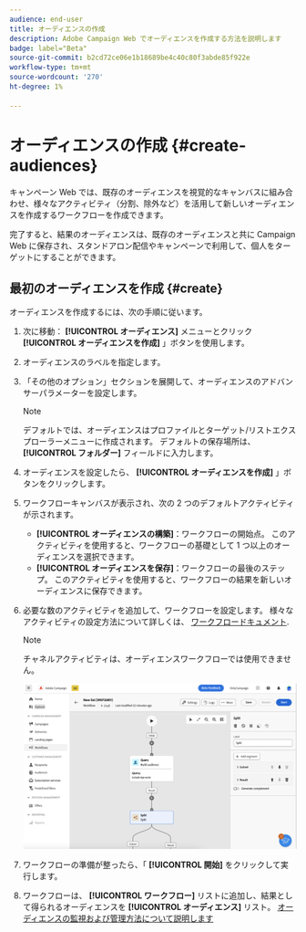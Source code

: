```yaml
---
audience: end-user
title: オーディエンスの作成
description: Adobe Campaign Web でオーディエンスを作成する方法を説明します
badge: label="Beta"
source-git-commit: b2cd72ce06e1b18689be4c40c80f3abde85f922e
workflow-type: tm+mt
source-wordcount: '270'
ht-degree: 1%

---
```



# オーディエンスの作成 {#create-audiences}

キャンペーン Web では、既存のオーディエンスを視覚的なキャンバスに組み合わせ、様々なアクティビティ（分割、除外など）を活用して新しいオーディエンスを作成するワークフローを作成できます。

完了すると、結果のオーディエンスは、既存のオーディエンスと共に Campaign Web に保存され、スタンドアロン配信やキャンペーンで利用して、個人をターゲットにすることができます。

## 最初のオーディエンスを作成 {#create}

オーディエンスを作成するには、次の手順に従います。

1. 次に移動： **[!UICONTROL オーディエンス]** メニューとクリック **[!UICONTROL オーディエンスを作成]** 」ボタンを使用します。
1. オーディエンスのラベルを指定します。
1. 「その他のオプション」セクションを展開して、オーディエンスのアドバンサーパラメーターを設定します。

   >[!NOTE]
   >
   >デフォルトでは、オーディエンスはプロファイルとターゲット/リストエクスプローラーメニューに作成されます。 デフォルトの保存場所は、 **[!UICONTROL フォルダー]** フィールドに入力します。

1. オーディエンスを設定したら、 **[!UICONTROL オーディエンスを作成]** 」ボタンをクリックします。

1. ワークフローキャンバスが表示され、次の 2 つのデフォルトアクティビティが示されます。

   * **[!UICONTROL オーディエンスの構築]**：ワークフローの開始点。 このアクティビティを使用すると、ワークフローの基礎として 1 つ以上のオーディエンスを選択できます。
   * **[!UICONTROL オーディエンスを保存]**：ワークフローの最後のステップ。 このアクティビティを使用すると、ワークフローの結果を新しいオーディエンスに保存できます。

1. 必要な数のアクティビティを追加して、ワークフローを設定します。 様々なアクティビティの設定方法について詳しくは、 [ワークフロードキュメント](../workflows/activities/about-activities.md).

   >[!NOTE]
   >
   >チャネルアクティビティは、オーディエンスワークフローでは使用できません。

   ![](assets/audience-creation-canvas.png)

1. ワークフローの準備が整ったら、「 **[!UICONTROL 開始]** をクリックして実行します。

1. ワークフローは、 **[!UICONTROL ワークフロー]** リストに追加し、結果として得られるオーディエンスを **[!UICONTROL オーディエンス]** リスト。 [オーディエンスの監視および管理方法について説明します](access-audiences.md)
